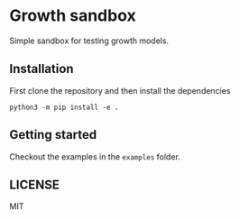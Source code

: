 # Growth sandbox

Simple sandbox for testing growth models.

## Installation

First clone the repository and then install the dependencies
```
python3 -m pip install -e .
```

## Getting started
Checkout the examples in the `examples` folder.

## LICENSE
MIT
